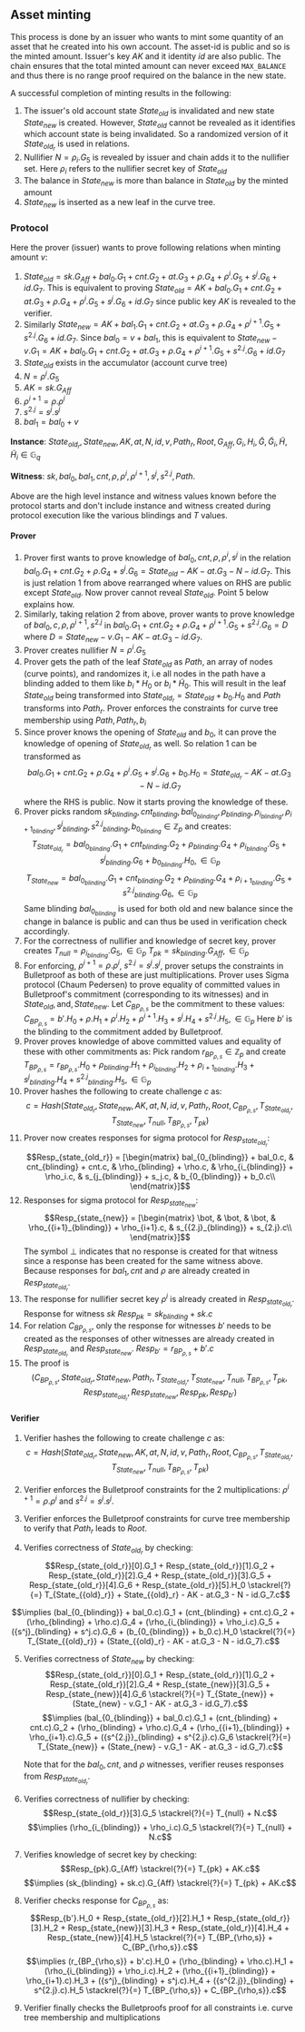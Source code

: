 ## Asset minting
This process is done by an issuer who wants to mint some quantity of an asset that he created into his own account. The asset-id is public and so is the minted amount. Issuer's key $AK$ and it identity $id$ are also public. The chain ensures that the total minted amount can never exceed `MAX_BALANCE` and thus there is no range proof required on the balance in the new state.

A successful completion of minting results in the following:
1. The issuer's old account state $State_{old}$ is invalidated and new state $State_{new}$ is created. However, $State_{old}$ cannot be revealed as it identifies which account state is being invalidated. So a randomized version of it $State_{{old}_r}$ is used in relations.
2. Nullifier $N=\rho_i.G_5$ is revealed by issuer and chain adds it to the nullifier set. Here $\rho_i$ refers to the nullifier secret key of $State_{old}$
3. The balance in $State_{new}$ is more than balance in $State_{old}$ by the minted amount
4. $State_{new}$ is inserted as a new leaf in the curve tree.

### Protocol
Here the prover (issuer) wants to prove following relations when minting amount $v$:
1. $State_{old} = sk.G_{Aff} + bal_0.G_1 + cnt.G_2 + at.G_3 + \rho.G_4 + \rho^i.G_5 + s^j.G_6 + id.G_7$. This is equivalent to proving $State_{old} = AK + bal_0.G_1 + cnt.G_2 + at.G_3 + \rho.G_4 + \rho^i.G_5 + s^j.G_6 + id.G_7$ since public key $AK$ is revealed to the verifier.
2. Similarly $State_{new} = AK + bal_1.G_1 + cnt.G_2 + at.G_3 + \rho.G_4 + \rho^{i+1}.G_5 + s^{2.j}.G_6 + id.G_7$. Since $bal_0 = v + bal_1$, this is equivalent to $State_{new} - v.G_1 = AK + bal_0.G_1 + cnt.G_2 + at.G_3 + \rho.G_4 + \rho^{i+1}.G_5 + s^{2.j}.G_6 + id.G_7$
3. $State_{old}$ exists in the accumulator (account curve tree)
4. $N = \rho^i.G_5$
5. $AK = sk.G_{Aff}$
6. $\rho^{i+1} = \rho.\rho^i$
7. $s^{2.j} = s^j.s^j$
8. $bal_1 = bal_0 + v$

**Instance**: $State_{{old}_r}, State_{new}, AK, at, N, id, v, Path_r, Root, G_{Aff}, G_i, H_i, \widetilde{G}, \widetilde{G}_i, \widetilde{H}, \widetilde{H}_i \in \mathbb{G}_q$

**Witness**: $sk, bal_0, bal_1, cnt, \rho, \rho^i, \rho^{i+1}, s^j, s^{2.j}, Path$.

Above are the high level instance and witness values known before the protocol starts and don't include instance and witness created during protocol execution like the various blindings and $T$ values.

#### Prover
1. Prover first wants to prove knowledge of $bal_0, cnt, \rho, \rho^i, s^j$ in the relation $bal_0.G_1 + cnt.G_2 + \rho.G_4 + s^j.G_6 = State_{old} - AK - at.G_3 - N - id.G_7$. This is just relation 1 from above rearranged where values on RHS are public except $State_{old}$. Now prover cannot reveal $State_{old}$. Point 5 below explains how.
2. Similarly, taking relation 2 from above, prover wants to prove knowledge of $bal_0, c, \rho, \rho^{i+1}, s^{2.j}$ in $bal_0.G_1 + cnt.G_2 + \rho.G_4 + \rho^{i+1}.G_5 + s^{2.j}.G_6 = D$ where $D = State_{new} - v.G_1 - AK - at.G_3 - id.G_7$.
3. Prover creates nullifier $N = \rho^i.G_5$
4. Prover gets the path of the leaf $State_{old}$ as $Path$, an array of nodes (curve points), and randomizes it, i.e all nodes in the path have a blinding added to them like $b_i*H_0$ or $b_i*\widetilde{H}_0$. This will result in the leaf $State_{old}$ being transformed into $State_{{old}_r} = State_{old} + b_0.H_0$ and $Path$ transforms into $Path_r$.
   Prover enforces the constraints for curve tree membership using $Path, Path_r, b_i$
5. Since prover knows the opening of $State_{old}$ and $b_0$, it can prove the knowledge of opening of $State_{{old}_r}$ as well. So relation 1 can be transformed as
   $$
   bal_0.G_1 + cnt.G_2 + \rho.G_4 + \rho^i.G_5 + s^j.G_6  + b_0.H_0 = State_{{old}_r} - AK - at.G_3 - N - id.G_7
   $$
   where the RHS is public. Now it starts proving the knowledge of these.
6. Prover picks random $sk_{blinding}, cnt_{blinding}, bal_{0_{blinding}}, \rho_{blinding}, \rho_{i_{blinding}}, \rho_{{i+1}_{blinding}}, {s^j}_{blinding}, {s^{2.j}}_{blinding}, b_{0_{blinding}} \in \mathbb{Z}_p$ and creates:
   $$
   T_{State_{{old}_r}} = bal_{0_{blinding}}.G_1 + cnt_{blinding}.G_2 + \rho_{blinding}.G_4 + \rho_{i_{blinding}}.G_5 + {s^j}_{blinding}.G_6  + b_{0_{blinding}}.H_0, \in \mathbb{G}_p
   $$
   $$
   T_{State_{new}} = bal_{0_{blinding}}.G_1 + cnt_{blinding}.G_2 + \rho_{blinding}.G_4 + \rho_{{i+1}_{blinding}}.G_5 + {s^{2.j}}_{blinding}.G_6, \in \mathbb{G}_p
   $$
   Same blinding $bal_{0_{blinding}}$ is used for both old and new balance since the change in balance is public and can thus be used in verification check accordingly.
7. For the correctness of nullifier and knowledge of secret key, prover creates
   $T_{null} = \rho_{i_{blinding}}.G_5, \in \mathbb{G}_p$
   $T_{pk} = sk_{blinding}.G_{Aff}, \in \mathbb{G}_p$
8. For enforcing, $\rho^{i+1} = \rho.\rho^i$, $s^{2.j} = s^j.s^j$, prover setups the constraints in Bulletproof as both of these are just multiplications. Prover uses Sigma protocol (Chaum Pedersen) to prove equality of committed values in Bulletproof's commitment (corresponding to its witnesses) and in $State_{old}, \text{and}, State_{new}$. Let $C_{BP_{\rho,s}}$ be the commitment to these values:
   $C_{BP_{\rho,s}} = b'.H_0 + \rho.H_1 + \rho^i.H_2 + \rho^{i+1}.H_3 + s^j.H_4 + s^{2.j}.H_5, \in \mathbb{G}_p$
   Here $b'$ is the blinding to the commitment added by Bulletproof.
9. Prover proves knowledge of above committed values and equality of these with other commitments as:
   Pick random $r_{BP_{\rho,s}} \in \mathbb{Z}_p$ and create
   $T_{BP_{\rho,s}} = r_{BP_{\rho,s}}.H_0 + \rho_{blinding}.H_1 + \rho_{i_{blinding}}.H_2 + \rho_{{i+1}_{blinding}}.H_3 + {s^j}_{blinding}.H_4 + {s^{2.j}}_{blinding}.H_5, \in \mathbb{G}_p$
10. Prover hashes the following to create challenge $c$ as:
    $$c = Hash(State_{{old}_r}, State_{new}, AK, at, N, id, v, Path_r, Root, C_{BP_{\rho,s}}, T_{State_{{old}_r}}, T_{State_{new}}, T_{null}, T_{BP_{\rho,s}}, T_{pk})
    $$
11. Prover now creates responses for sigma protocol for $Resp_{state_{old_r}}$:
    $$Resp_{state_{old_r}} = [\begin{matrix}
    bal_{0_{blinding}} + bal_0.c, & cnt_{blinding} + cnt.c, & \rho_{blinding} + \rho.c, & \rho_{i_{blinding}} + \rho_i.c, & s_{j_{blinding}} + s_j.c, & b_{0_{blinding}} + b_0.c\\
    \end{matrix}]$$
12. Responses for sigma protocol for $Resp_{state_{new}}$:
    $$Resp_{state_{new}} = [\begin{matrix}
    \bot, & \bot, & \bot, & \rho_{{i+1}_{blinding}} + \rho_{i+1}.c, & s_{{2.j}_{blinding}} + s_{2.j}.c\\
    \end{matrix}]$$
    The symbol $\bot$ indicates that no response is created for that witness since a response has been created for the same witness above. Because responses for $bal_1, cnt$ and $\rho$ are already created in $Resp_{state_{old_r}}$.
13. The response for nullifier secret key $\rho^i$ is already created in $Resp_{state_{old_r}}$. Response for witness $sk$
    $Resp_{pk} = sk_{blinding} + sk.c$
14. For relation $C_{BP_{\rho,s}}$, only the response for witnesses $b'$ needs to be created as the responses of other witnesses are already created in $Resp_{state_{old_r}}$ and $Resp_{state_{new}}$.
    $Resp_{b'} = r_{BP_{\rho,s}} + b'.c$
15. The proof is
    $$
    (C_{BP_{\rho,s}}, State_{{old}_r}, State_{new}, Path_r, T_{State_{{old}_r}}, T_{State_{new}}, T_{null}, T_{BP_{\rho,s}}, T_{pk}, Resp_{state_{old_r}}, Resp_{state_{new}}, Resp_{pk}, Resp_{b'})
    $$


#### Verifier

1. Verifier hashes the following to create challenge $c$ as:
   $$c = Hash(State_{{old}_r}, State_{new}, AK, at, N, id, v, Path_r, Root, C_{BP_{\rho,s}}, T_{State_{{old}_r}}, T_{State_{new}}, T_{null}, T_{BP_{\rho,s}}, T_{pk})$$

2. Verifier enforces the Bulletproof constraints for the 2 multiplications: $\rho^{i+1} = \rho.\rho^i$ and $s^{2.j} = s^j.s^j$.

3. Verifier enforces the Bulletproof constraints for curve tree membership to verify that $Path_r$ leads to $Root$.

4. Verifies correctness of $State_{{old}_r}$ by checking:
   $$Resp_{state_{old_r}}[0].G_1 + Resp_{state_{old_r}}[1].G_2 + Resp_{state_{old_r}}[2].G_4 + Resp_{state_{old_r}}[3].G_5 + Resp_{state_{old_r}}[4].G_6 + Resp_{state_{old_r}}[5].H_0 \stackrel{?}{=} T_{State_{{old}_r}} + State_{{old}_r} - AK - at.G_3 - N - id.G_7.c$$

$$\implies (bal_{0_{blinding}} + bal_0.c).G_1 + (cnt_{blinding} + cnt.c).G_2 + (\rho_{blinding} + \rho.c).G_4 + (\rho_{i_{blinding}} + \rho_i.c).G_5 + ({s^j}_{blinding} + s^j.c).G_6 + (b_{0_{blinding}} + b_0.c).H_0 \stackrel{?}{=} T_{State_{{old}_r}} + (State_{{old}_r} - AK - at.G_3 - N - id.G_7).c$$

5. Verifies correctness of $State_{new}$ by checking:
   $$Resp_{state_{old_r}}[0].G_1 + Resp_{state_{old_r}}[1].G_2 + Resp_{state_{old_r}}[2].G_4 + Resp_{state_{new}}[3].G_5 + Resp_{state_{new}}[4].G_6 \stackrel{?}{=} T_{State_{new}} + (State_{new} - v.G_1 - AK - at.G_3 - id.G_7).c$$
   $$\implies (bal_{0_{blinding}} + bal_0.c).G_1 + (cnt_{blinding} + cnt.c).G_2 + (\rho_{blinding} + \rho.c).G_4 + (\rho_{{i+1}_{blinding}} + \rho_{i+1}.c).G_5 + ({s^{2.j}}_{blinding} + s^{2.j}.c).G_6 \stackrel{?}{=} T_{State_{new}} + (State_{new} - v.G_1 - AK - at.G_3 - id.G_7).c$$

   Note that for the $bal_0, cnt,$ and $\rho$ witnesses, verifier reuses responses from $Resp_{state_{old_r}}$.

6. Verifies correctness of nullifier by checking:
   $$Resp_{state_{old_r}}[3].G_5 \stackrel{?}{=} T_{null} + N.c$$
   $$\implies (\rho_{i_{blinding}} + \rho_i.c).G_5 \stackrel{?}{=} T_{null} + N.c$$

7. Verifies knowledge of secret key by checking:
   $$Resp_{pk}.G_{Aff} \stackrel{?}{=} T_{pk} + AK.c$$
   $$\implies (sk_{blinding} + sk.c).G_{Aff} \stackrel{?}{=} T_{pk} + AK.c$$

8. Verifier checks response for $C_{BP_{\rho,s}}$ as:
   $$Resp_{b'}.H_0 + Resp_{state_{old_r}}[2].H_1 + Resp_{state_{old_r}}[3].H_2 + Resp_{state_{new}}[3].H_3 + Resp_{state_{old_r}}[4].H_4 + Resp_{state_{new}}[4].H_5 \stackrel{?}{=} T_{BP_{\rho,s}} + C_{BP_{\rho,s}}.c$$
   $$\implies (r_{BP_{\rho,s}} + b'.c).H_0 + (\rho_{blinding} + \rho.c).H_1 + (\rho_{i_{blinding}} + \rho_i.c).H_2 + (\rho_{{i+1}_{blinding}} + \rho_{i+1}.c).H_3 + ({s^j}_{blinding} + s^j.c).H_4 + ({s^{2.j}}_{blinding} + s^{2.j}.c).H_5 \stackrel{?}{=} T_{BP_{\rho,s}} + C_{BP_{\rho,s}}.c$$

9. Verifier finally checks the Bulletproofs proof for all constraints i.e. curve tree membership and multiplications
